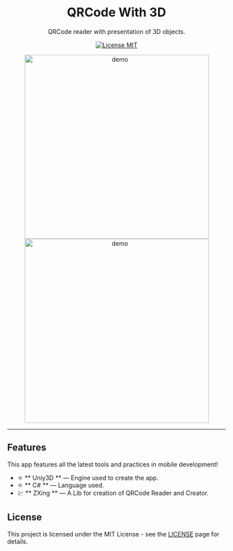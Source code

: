 
<h1 align="center">
<br>
<br>
QRCode With 3D
</h1>

<p align="center">QRCode reader with presentation of 3D objects.</p>

<p align="center">
  <a href="https://opensource.org/licenses/MIT">
    <img src="https://img.shields.io/badge/License-MIT-blue.svg" alt="License MIT">
  </a>
</p>

[//]: # (Add your gifs/images here:)
<div>
  <center>
<img src="https://user-images.githubusercontent.com/43657860/84160855-07e2f080-aa45-11ea-8150-e86498fa2937.jpg" alt="demo" height="425">
<img src="https://user-images.githubusercontent.com/43657860/84160903-129d8580-aa45-11ea-936b-d655567b205f.jpg" alt="demo" height="425">
  </center>
  </center>
</div>

<hr />

## Features
[//]: # (Add the features of your project here:)
This app features all the latest tools and practices in mobile development!

- ⚛️ ** Uniy3D ** — Engine used to create the app.
- ⚛️ ** C# ** — Language used.
- 💹 ** ZXing ** — A Lib for creation of QRCode Reader and Creator.

## License

This project is licensed under the MIT License - see the [LICENSE](https://opensource.org/licenses/MIT) page for details.
